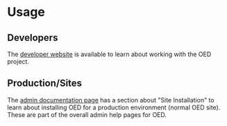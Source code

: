# Usage

## Developers

The [developer website](https://openenergydashboard.org/developer/developer/) is available to learn about working with the OED project.

## Production/Sites

The [admin documentation page](https://openenergydashboard.org/helpV1_0_0/admin/) has a section about "Site Installation" to learn about installing OED for a production environment (normal OED site). These are part of the overall admin help pages for OED.
